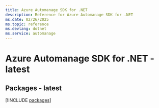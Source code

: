 ```yaml
---
title: Azure Automanage SDK for .NET
description: Reference for Azure Automanage SDK for .NET
ms.date: 02/26/2025
ms.topic: reference
ms.devlang: dotnet
ms.service: automanage
---
```

# Azure Automanage SDK for .NET - latest
## Packages - latest
[!INCLUDE [packages](automanage-index.md)]